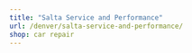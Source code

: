 ```yaml
---
title: "Salta Service and Performance"
url: /denver/salta-service-and-performance/
shop: car repair
---
```


